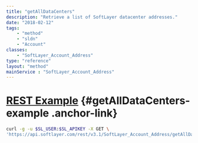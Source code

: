 ```yaml
---
title: "getAllDataCenters"
description: "Retrieve a list of SoftLayer datacenter addresses."
date: "2018-02-12"
tags:
    - "method"
    - "sldn"
    - "Account"
classes:
    - "SoftLayer_Account_Address"
type: "reference"
layout: "method"
mainService : "SoftLayer_Account_Address"
---
```


# [REST Example](#getAllDataCenters-example) <a href="/article/rest/"><i class="fas fa-question"></i></a> {#getAllDataCenters-example .anchor-link} 
```bash
curl -g -u $SL_USER:$SL_APIKEY -X GET \
'https://api.softlayer.com/rest/v3.1/SoftLayer_Account_Address/getAllDataCenters'
```
